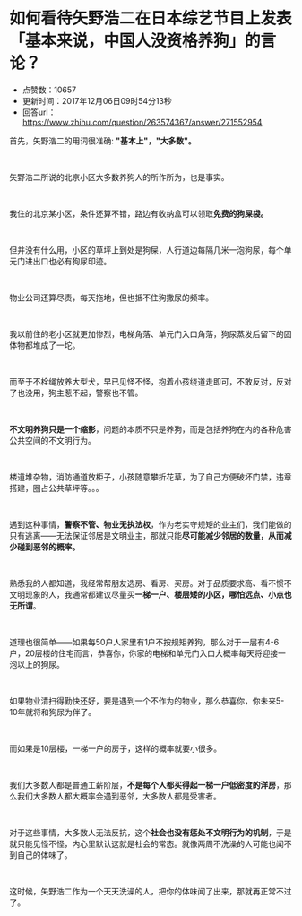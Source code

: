 # 如何看待矢野浩二在日本综艺节目上发表「基本来说，中国人没资格养狗」的言论？
- 点赞数：10657
- 更新时间：2017年12月06日09时54分13秒
- 回答url：https://www.zhihu.com/question/263574367/answer/271552954
<body>
 <p data-pid="Gsdn5x-y">首先，矢野浩二的用词很准确: <b>"基本上"，"大多数"。</b></p>
 <p class="ztext-empty-paragraph"><br></p>
 <p data-pid="w1zRKhFP">矢野浩二所说的北京小区大多数养狗人的所作所为，也是事实。</p>
 <p class="ztext-empty-paragraph"><br></p>
 <p data-pid="XwJTenkL">我住的北京某小区，条件还算不错，路边有收纳盒可以领取<b>免费的狗屎袋。</b></p>
 <p class="ztext-empty-paragraph"><br></p>
 <p data-pid="WBpiv0Kv">但并没有什么用，小区的草坪上到处是狗屎，人行道边每隔几米一泡狗尿，每个单元门进出口也必有狗尿印迹。</p>
 <p class="ztext-empty-paragraph"><br></p>
 <p data-pid="qttP32Th">物业公司还算尽责，每天拖地，但也抵不住狗撒尿的频率。</p>
 <p class="ztext-empty-paragraph"><br></p>
 <p data-pid="v2HIQig_">我以前住的老小区就更加惨烈，电梯角落、单元门入口角落，狗尿蒸发后留下的固体物都堆成了一坨。</p>
 <p class="ztext-empty-paragraph"><br></p>
 <p data-pid="yjReJYrw">而至于不栓绳放养大型犬，早已见怪不怪，抱着小孩绕道走即可，不敢反对，反对了也没用，狗主惹不起，警察也不管。</p>
 <p class="ztext-empty-paragraph"><br></p>
 <p data-pid="3oYUQVfq"><b>不文明养狗只是一个缩影</b>，问题的本质不只是养狗，而是包括养狗在内的各种危害公共空间的不文明行为。</p>
 <p class="ztext-empty-paragraph"><br></p>
 <p data-pid="fT5skVpC">楼道堆杂物，消防通道放柜子，小孩随意攀折花草，为了自己方便破坏门禁，违章搭建，圈占公共草坪等。。。</p>
 <p class="ztext-empty-paragraph"><br></p>
 <p data-pid="mla2dQp3">遇到这种事情，<b>警察不管、物业无执法权</b>，作为老实守规矩的业主们，我们能做的只有逃离——无法保证邻居是文明业主，那就只能<b>尽可能减少邻居的数量，从而减少碰到恶邻的概率。</b></p>
 <p class="ztext-empty-paragraph"><br></p>
 <p data-pid="00ImCDxi">熟悉我的人都知道，我经常帮朋友选房、看房、买房。对于品质要求高、看不惯不文明现象的人，我通常都建议尽量买<b>一梯一户、楼层矮的小区，哪怕远点、小点也无所谓</b>。</p>
 <p class="ztext-empty-paragraph"><br></p>
 <p data-pid="YGgBDzNn">道理也很简单——如果每50户人家里有1户不按规矩养狗，那么对于一层有4-6户，20层楼的住宅而言，恭喜你，你家的电梯和单元门入口大概率每天将迎接一泡以上的狗尿。</p>
 <p class="ztext-empty-paragraph"><br></p>
 <p data-pid="JOlKuffM">如果物业清扫得勤快还好，要是遇到一个不作为的物业，那么恭喜你，你未来5-10年就将和狗尿为伴了。</p>
 <p class="ztext-empty-paragraph"><br></p>
 <p data-pid="NgX7XsjV">而如果是10层楼，一梯一户的房子，这样的概率就要小很多。</p>
 <p class="ztext-empty-paragraph"><br></p>
 <p data-pid="qqzENwFB">我们大多数人都是普通工薪阶层，<b>不是每个人都买得起一梯一户低密度的洋房</b>，那么我们大多数人都大概率会遇到恶邻，大多数人都是受害者。</p>
 <p class="ztext-empty-paragraph"><br></p>
 <p data-pid="uSuYAIt0">对于这些事情，大多数人无法反抗，这个<b>社会也没有惩处不文明行为的机制</b>，于是就只能见怪不怪，内心里默认这就是社会的常态。就像两周不洗澡的人可能也闻不到自己的体味了。</p>
 <p class="ztext-empty-paragraph"><br></p>
 <p data-pid="RZ5YkObT">这时候，矢野浩二作为一个天天洗澡的人，把你的体味闻了出来，那就再正常不过了。</p>
</body>